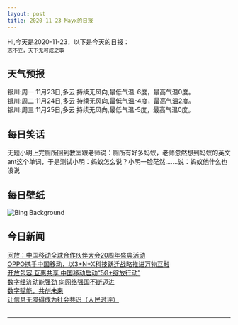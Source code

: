 ```yaml
---
layout: post
title: 2020-11-23-Mayx的日报
---
```


Hi,今天是2020-11-23，以下是今天的日报：<br><small>
志不立，天下无可成之事</small><!--more-->
## 天气预报
银川:周一 11月23日,多云 持续无风向,最低气温-6度，最高气温0度。<br>银川:周二 11月24日,多云 持续无风向,最低气温-4度，最高气温2度。<br>银川:周三 11月25日,多云 持续无风向,最低气温-5度，最高气温0度。
## 每日笑话
无题小明上完厕所回到教室跟老师说：厕所有好多蚂蚁，老师忽然想到蚂蚁的英文ant这个单词，于是测试小明：蚂蚁怎么说？小明一脸茫然.......说：蚂蚁他什么也没说
## 每日壁纸
![Bing Background](https://cn.bing.com/th?id=OHR.Dromling_EN-US8056662773_1920x1080.jpg&rf=LaDigue_1920x1080.jpg&pid=hp "Common cranes in the Drömling wetland, Germany (© Mike Friedrichs/Getty Images)")
## 今日新闻

[回放：中国移动全球合作伙伴大会20周年盛典活动](http://it.people.com.cn/n1/2020/1120/c1009-31938861.html)   
[OPPO携手中国移动，以3+N+X科技跃迁战略推进万物互融](http://it.people.com.cn/n1/2020/1123/c1009-31940663.html)   
[开放包容 互惠共享 中国移动启动“5G+绽放行动”](http://it.people.com.cn/n1/2020/1123/c1009-31939997.html)   
[数字经济动能强劲 向网络强国不断迈进](http://it.people.com.cn/n1/2020/1123/c1009-31940237.html)   
[数字赋能，共创未来](http://it.people.com.cn/n1/2020/1123/c1009-31940234.html)   
[让信息无障碍成为社会共识（人民时评）](http://it.people.com.cn/n1/2020/1123/c1009-31940211.html)   
<br />

***

<small></small>
